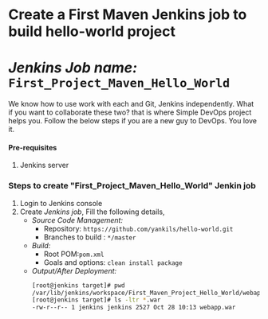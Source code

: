 # Create a First Maven Jenkins job to build hello-world project 
# *Jenkins Job name:* `First_Project_Maven_Hello_World`

We know how to use work with each and Git, Jenkins independently. What if you want to collaborate these two? that is where Simple DevOps project helps you. Follow the below steps if you are a new guy to DevOps. You love it. 


#### Pre-requisites

1. Jenkins server 


### Steps to create "First_Project_Maven_Hello_World" Jenkin job
1. Login to Jenkins console
1. Create *Jenkins job*, Fill the following details,
   - *Source Code Management:*
      - Repository: `https://github.com/yankils/hello-world.git`
      - Branches to build : `*/master`  
   - *Build:*
     - Root POM:`pom.xml`
     - Goals and options: `clean install package`
   - *Output/After Deployment:*
      ```sh
      [root@jenkins target]# pwd
      /var/lib/jenkins/workspace/First_Maven_Project_Hello_World/webapp/target
      [root@jenkins target]# ls -ltr *.war
      -rw-r--r-- 1 jenkins jenkins 2527 Oct 28 10:13 webapp.war
      ```
